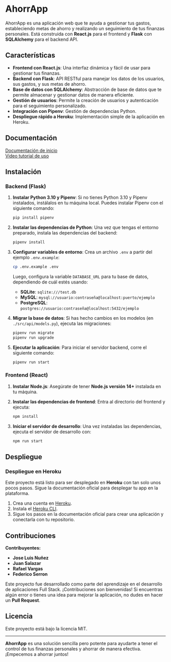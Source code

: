 
# AhorrApp

AhorrApp es una aplicación web que te ayuda a gestionar tus gastos, estableciendo metas de ahorro y realizando un seguimiento de tus finanzas personales. Está construida con **React.js** para el frontend y **Flask** con **SQLAlchemy** para el backend API.

## Características

- **Frontend con React.js**: Una interfaz dinámica y fácil de usar para gestionar tus finanzas.
- **Backend con Flask**: API RESTful para manejar los datos de los usuarios, sus gastos, y sus metas de ahorro.
- **Base de datos con SQLAlchemy**: Abstracción de base de datos que te permite almacenar y gestionar datos de manera eficiente.
- **Gestión de usuarios**: Permite la creación de usuarios y autenticación para el seguimiento personalizado.
- **Integración con Pipenv**: Gestión de dependencias Python.
- **Despliegue rápido a Heroku**: Implementación simple de la aplicación en Heroku.

## Documentación

[Documentación de inicio](https://start.4geeksacademy.com/starters/react-flask)  
[Video tutorial de uso](https://www.loom.com/share/f37c6838b3f1496c95111e515e83dd9b)

## Instalación

### Backend (Flask)

1. **Instalar Python 3.10 y Pipenv**:
   Si no tienes Python 3.10 y Pipenv instalados, instálalos en tu máquina local. Puedes instalar Pipenv con el siguiente comando:

   ```bash
   pip install pipenv
   ```

2. **Instalar las dependencias de Python**:
   Una vez que tengas el entorno preparado, instala las dependencias del backend:

   ```bash
   pipenv install
   ```

3. **Configurar variables de entorno**:
   Crea un archivo `.env` a partir del ejemplo `.env.example`:

   ```bash
   cp .env.example .env
   ```

   Luego, configura la variable `DATABASE_URL` para tu base de datos, dependiendo de cuál estés usando:

   - **SQLite**: `sqlite:///test.db`
   - **MySQL**: `mysql://usuario:contraseña@localhost:puerto/ejemplo`
   - **PostgreSQL**: `postgres://usuario:contraseña@localhost:5432/ejemplo`

4. **Migrar la base de datos**:
   Si has hecho cambios en los modelos (en `./src/api/models.py`), ejecuta las migraciones:

   ```bash
   pipenv run migrate
   pipenv run upgrade
   ```

5. **Ejecutar la aplicación**:
   Para iniciar el servidor backend, corre el siguiente comando:

   ```bash
   pipenv run start
   ```

### Frontend (React)

1. **Instalar Node.js**:
   Asegúrate de tener **Node.js versión 14+** instalada en tu máquina.

2. **Instalar las dependencias de frontend**:
   Entra al directorio del frontend y ejecuta:

   ```bash
   npm install
   ```

3. **Iniciar el servidor de desarrollo**:
   Una vez instaladas las dependencias, ejecuta el servidor de desarrollo con:

   ```bash
   npm run start
   ```

## Despliegue

### Despliegue en Heroku

Este proyecto está listo para ser desplegado en **Heroku** con tan solo unos pocos pasos. Sigue la documentación oficial para desplegar tu app en la plataforma.

1. Crea una cuenta en [Heroku](https://www.heroku.com/).
2. Instala el [Heroku CLI](https://devcenter.heroku.com/articles/heroku-cli).
3. Sigue los pasos en la documentación oficial para crear una aplicación y conectarla con tu repositorio.

## Contribuciones

**Contribuyentes:**

- **Jose Luis Nuñez**
- **Juan Salazar**
- **Rafael Vargas**
- **Federico Serron**

Este proyecto fue desarrollado como parte del aprendizaje en el desarrollo de aplicaciones Full Stack. ¡Contribuciones son bienvenidas! Si encuentras algún error o tienes una idea para mejorar la aplicación, no dudes en hacer un **Pull Request**.

## Licencia

Este proyecto está bajo la licencia MIT.

---

**AhorrApp** es una solución sencilla pero potente para ayudarte a tener el control de tus finanzas personales y ahorrar de manera efectiva. ¡Empecemos a ahorrar juntos!
